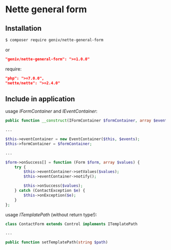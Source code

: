 Nette general form
==================

Installation
------------
```sh
$ composer require geniv/nette-general-form
```
or
```json
"geniv/nette-general-form": ">=1.0.0"
```

require:
```json
"php": ">=7.0.0",
"nette/nette": ">=2.4.0"
```

Include in application
----------------------
usage _IFormContainer_ and _IEventContainer_:
```php
public function __construct(IFormContainer $formContainer, array $events, ITranslator $translator = null)

...

$this->eventContainer = new EventContainer($this, $events);
$this->formContainer = $formContainer;

...

$form->onSuccess[] = function (Form $form, array $values) {
    try {
        $this->eventContainer->setValues($values);
        $this->eventContainer->notify();

        $this->onSuccess($values);
    } catch (ContactException $e) {
        $this->onException($e);
    }
};
```

usage _ITemplatePath_ (without return type!):
```php
class ContactForm extends Control implements ITemplatePath

...

public function setTemplatePath(string $path)
```
